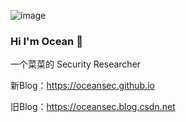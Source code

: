 ![image](https://user-images.githubusercontent.com/60163300/186916951-19a78bd2-aaa5-4f5c-bb23-09442a699f2a.png)


### Hi I'm Ocean 👋

一个菜菜的 Security Researcher

新Blog：https://oceansec.github.io

旧Blog：https://oceansec.blog.csdn.net

